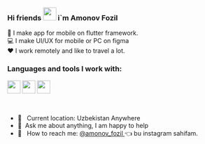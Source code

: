 ### Hi friends <img src="https://media.giphy.com/media/gM5qFksULw54NMWyry/giphy.gif" width='30'>  i`m Amonov Fozil



📲 I make app for mobile on flutter framework. <br />
💻 I make UI/UX for mobile or PC on figma <br />
❤️ I work remotely and like to travel a lot.<br />



### Languages and tools I work with:

<code><img src="https://miro.medium.com/v2/resize:fit:640/format:webp/0*ObJbOfJnx4QIPUq9.png" width="30px"></code>
<code><img src="https://upload.wikimedia.org/wikipedia/commons/thumb/c/c6/Dart_logo.png/600px-Dart_logo.png?20220718193800" width="30px"></code>
<code><img src="[https://cdn.icon-icons.com/icons2/3053/PNG/512/figma_macos_bigsur_icon_190183.png](https://w7.pngwing.com/pngs/54/524/png-transparent-figma-app-logo-tech-companies-thumbnail.png)" width="30px"></code>


<br />

- 📍 &nbsp; Current location: Uzbekistan Anywhere
- 📝&nbsp; Ask me about anything, I am happy to help
- 📩 &nbsp; How to reach me: [ @amonov_fozil ](https://instagram.com/amonov_fozil?igshid=ZDdkNTZiNTM=) 👈 bu instagram sahifam.

